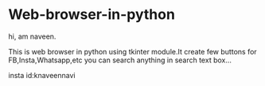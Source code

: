 # Web-browser-in-python
hi, am naveen.

This is web browser in python using tkinter module.It create few buttons for FB,Insta,Whatsapp,etc
you can search anything in search text box...



insta id:knaveennavi

